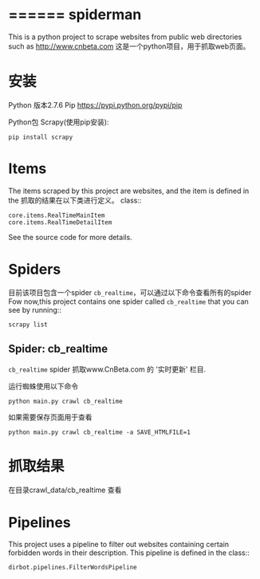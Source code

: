 ======
spiderman
======

This is a python project to scrape websites from public web directories such as http://www.cnbeta.com
这是一个python项目，用于抓取web页面。

安装
======
Python 版本2.7.6
Pip https://pypi.python.org/pypi/pip

Python包 Scrapy(使用pip安装):
	
	pip install scrapy


Items
=====

The items scraped by this project are websites, and the item is defined in the
抓取的结果在以下类进行定义。
class::

    core.items.RealTimeMainItem
    core.items.RealTimeDetailItem

See the source code for more details.

Spiders
=======
目前该项目包含一个spider ``cb_realtime``，可以通过以下命令查看所有的spider
Fow now,this project contains one spider called ``cb_realtime`` that you can see by running::

    scrapy list

Spider: cb_realtime
------------
``cb_realtime`` spider 抓取www.CnBeta.com 的 '实时更新' 栏目.

运行蜘蛛使用以下命令
	
	python main.py crawl cb_realtime

如果需要保存页面用于查看
	
	python main.py crawl cb_realtime -a SAVE_HTMLFILE=1

抓取结果
=========
在目录crawl_data/cb_realtime 查看

Pipelines
=========

This project uses a pipeline to filter out websites containing certain
forbidden words in their description. This pipeline is defined in the class::

    dirbot.pipelines.FilterWordsPipeline
